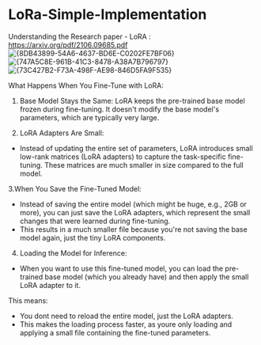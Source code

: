 # LoRa-Simple-Implementation
Understanding the Research paper - LoRA : https://arxiv.org/pdf/2106.09685.pdf
![{8DB43899-54A6-4637-BD6E-C0202FE7BF06}](https://github.com/user-attachments/assets/64f6c713-28a7-425c-b479-6f627f271959)
![{747A5C8E-961B-41C3-8478-A38A7B796797}](https://github.com/user-attachments/assets/5a1dcff4-d349-4854-9e6d-43397453a0b7)
![{73C427B2-F73A-498F-AE98-846D5FA9F535}](https://github.com/user-attachments/assets/7a2df19b-8d1d-4915-90d7-649cc15d6a3a)

What Happens When You Fine-Tune with LoRA:
1. Base Model Stays the Same:
LoRA keeps the pre-trained base model frozen during fine-tuning. It doesn't modify the base model's parameters, which are
typically very large.

2. LoRA Adapters Are Small:
* Instead of updating the entire set of parameters, LoRA introduces small low-rank matrices (LoRA adapters) to capture the 
task-specific fine-tuning. These matrices are much smaller in size compared to the full model.

3.When You Save the Fine-Tuned Model:
* Instead of saving the entire model (which might be huge, e.g., 2GB or more), you can just save the LoRA adapters, which 
represent the small changes that were learned during fine-tuning.
* This results in a much smaller file because you're not saving the base model again, just the tiny LoRA components.

4. Loading the Model for Inference:
* When you want to use this fine-tuned model, you can load the pre-trained base model (which you already have) and then 
apply the small LoRA adapter to it.

This means:
* You dont need to reload the entire model, just the LoRA adapters.
* This makes the loading process faster, as youre only loading and applying a small file containing the fine-tuned parameters.
